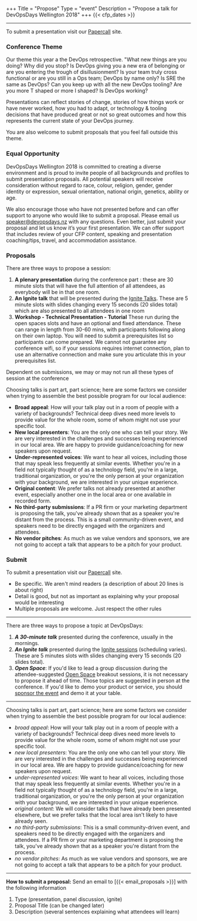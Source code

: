 +++
Title = "Propose"
Type = "event"
Description = "Propose a talk for DevOpsDays Wellington 2018"
+++
  {{< cfp_dates >}}

<hr>
To submit a presentation visit our <a href="https://www.papercall.io/devopsdays-wellington-2018" target="_blank">Papercall</a> site.

### Conference Theme
Our theme this year a the DevOps retrospective. "What new things are you doing? Why did you stop? Is DevOps giving you a new era of belonging or are you entering the trough of disillusionment? Is your team truly cross functional or are you still in a Ops team; DevOps by name only? Is SRE the same as DevOps? Can you keep up with all the new DevOps tooling? Are you more T shaped or more I shaped? Is DevOps working?

Presentations can reflect stories of change, stories of how things work or have never worked, how you had to adapt, or technology & tooling decisions that have produced great or not so great outcomes and how this represents the current state of your DevOps journey.

You are also welcome to submit proposals that you feel fall outside this theme.

### Equal Opportunity
DevOpsDays Wellington 2018 is committed to creating a diverse environment and is proud to invite people of all backgrounds and profiles to submit presentation proposals. All potential speakers will receive consideration without regard to race, colour, religion, gender, gender identity or expression, sexual orientation, national origin, genetics, ability or age.

We also encourage those who have not presented before and can offer support to anyone who would like to submit a proposal. Please email us [speaker@devopsdays.nz](mailto:speaker@devopsdays.nz) with any questions.  Even better, just submit your proposal and let us know it’s your first presentation. We can offer support that includes review of your CFP content, speaking and presentation coaching/tips, travel, and accommodation assistance.



### Proposals
There are three ways to propose a session:

1. __A plenary presentation__ during the conference part : these are 30 minute slots that will have the full attention of all attendees, as everybody will be in that one room.
2. __An Ignite talk__ that will be presented during the <a href="https://devopsdays.org/pages/ignite-talks-format" target="blank"> Ignite Talks</a>. These are 5 minute slots with slides changing every 15 seconds (20 slides total) which are also presented to all attendees in one room
3. __Workshop - Technical Presentation - Tutorial__ These run during the open spaces slots and have an optional and fixed attendance. These can range in length  from 30-60 mins, with participants following along on their own laptop. You will need to submit a prerequisites list so participants can come prepared. We cannot not guarantee any conference wifi, so if your sessions requires internet connection, plan to use an alternative connection and make sure you articulate this in your prerequisites list.

Dependent on submissions, we may or may not run all these types of session at the conference


Choosing talks is part art, part science; here are some factors we consider when trying to assemble the best possible program for our local audience:

- __Broad appeal__: How will your talk play out in a room of people with a variety of backgrounds? Technical deep dives need more levels to provide value for the whole room, some of whom might not use your specific tool.
- __New local presenters__: You are the only one who can tell your story. We are very interested in the challenges and successes being experienced in our local area. We are happy to provide guidance/coaching for new speakers upon request.
- __Under-represented voices__: We want to hear all voices, including those that may speak less frequently at similar events. Whether you're in a field not typically thought of as a technology field, you're in a large, traditional organization, or you're the only person at your organization with your background, we are interested in your unique experience.
- __Original content__: We prefer talks not already presented at another event, especially another one in the local area or one available in recorded form.
- __No third-party submissions__: If a PR firm or your marketing department is proposing the talk, you've already shown that as a speaker you're distant from the process. This is a small community-driven event, and speakers need to be directly engaged with the organizers and attendees.
- __No vendor pitches__: As much as we value vendors and sponsors, we are not going to accept a talk that appears to be a pitch for your product.

### Submit
To submit a presentation visit our <a href="https://www.papercall.io/2018-toronto" target="_blank">Papercall</a> site.

- Be specific. We aren't mind readers (a description of about 20 lines is about right)
- Detail is good, but not as important as explaining why your proposal would be interesting
- Multiple proposals are welcome. Just respect the other rules

<hr>

There are three ways to propose a topic at DevOpsDays:
<ol>
  <li><strong><em>A 30-minute talk</em></strong> presented during the conference, usually in the mornings.</li>
  <li><strong><em>An Ignite talk</em></strong> presented during the <a href="/pages/ignite-talks-format">Ignite sessions</a> (scheduling varies). These are 5 minutes slots with slides changing every 15 seconds (20 slides total).</li>
  <li><strong><em>Open Space</em></strong>: If you'd like to lead a group discussion during the attendee-suggested <a href="/pages/open-space-format">Open Space</a> breakout sessions, it is not necessary to propose it ahead of time. Those topics are suggested in person at the conference. If you'd like to demo your product or service, you should <a href="../sponsor">sponsor the event</a> and demo it at your table.
</ol>

<hr>

Choosing talks is part art, part science; here are some factors we consider when trying to assemble the best possible program for our local audience:

- _broad appeal_: How will your talk play out in a room of people with a variety of backgrounds? Technical deep dives need more levels to provide value for the whole room, some of whom might not use your specific tool.
- _new local presenters_: You are the only one who can tell your story. We are very interested in the challenges and successes being experienced in our local area. We are happy to provide guidance/coaching for new speakers upon request.
- _under-represented voices_: We want to hear all voices, including those that may speak less frequently at similar events. Whether you're in a field not typically thought of as a technology field, you're in a large, traditional organization, or you're the only person at your organization with your background, we are interested in your unique experience.
- _original content_: We will consider talks that have already been presented elsewhere, but we prefer talks that the local area isn't likely to have already seen.
- _no third-party submissions_: This is a small community-driven event, and speakers need to be directly engaged with the organizers and attendees. If a PR firm or your marketing department is proposing the talk, you've already shown that as a speaker you're distant from the process.
- _no vendor pitches_: As much as we value vendors and sponsors, we are not going to accept a talk that appears to be a pitch for your product.

<hr>

<strong>How to submit a proposal:</strong> Send an email to [{{< email_proposals >}}] with the following information
<ol>
	<li>Type (presentation, panel discussion, ignite)</li>
	<li>Proposal Title (can be changed later)</li>
	<li>Description (several sentences explaining what attendees will learn)</li>
</ol>
